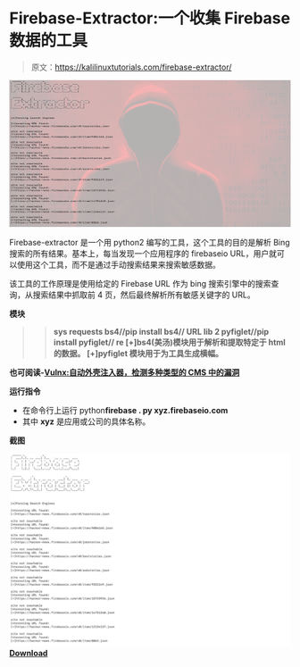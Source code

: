 # Firebase-Extractor:一个收集 Firebase 数据的工具

> 原文：<https://kalilinuxtutorials.com/firebase-extractor/>

[![Firebase-Extractor : A Tool For Scraping Firebase Data](img/f353ea567d95cc67360b0ac6300fcb36.png "Firebase-Extractor : A Tool For Scraping Firebase Data")](https://1.bp.blogspot.com/-twpwc2PAh6w/XqUqSYk__MI/AAAAAAAAGFU/tAJT7Yk9y-I6h1IJtiuwpMkf5w1ZwDu8ACLcBGAsYHQ/s1600/Screenshot-1%25281%2529.png)

Firebase-extractor 是一个用 python2 编写的工具，这个工具的目的是解析 Bing 搜索的所有结果。基本上，每当发现一个应用程序的 firebaseio URL，用户就可以使用这个工具，而不是通过手动搜索结果来搜索敏感数据。

该工具的工作原理是使用给定的 Firebase URL 作为 bing 搜索引擎中的搜索查询，从搜索结果中抓取前 4 页，然后最终解析所有敏感关键字的 URL。

**模块**

> >**sys
>>requests
>>bs4//pip install bs4//
>>URL lib 2
>>pyfiglet//pip install pyfiglet//
>>re
>>[+]bs4(美汤)模块用于解析和提取特定于 html 的数据。
> > [+]pyfiglet 模块用于为工具生成横幅。**

**也可阅读-[Vulnx:自动外壳注入器，检测多种类型的 CMS 中的漏洞](https://kalilinuxtutorials.com/vulnx-2/)**

**运行指令**

*   在命令行上运行 python**firebase . py xyz.firebaseio.com**
*   其中 **xyz** 是应用或公司的具体名称。

**截图**

![](img/ca42a6b15a00b85345338a4b0dc5f481.png)[**Download**](https://github.com/viperbluff/Firebase-Extractor)